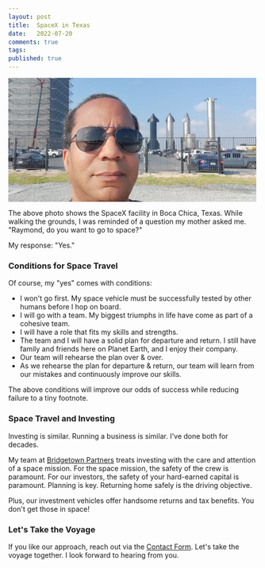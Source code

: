 ```yaml
---
layout: post
title:  SpaceX in Texas
date:   2022-07-20
comments: true
tags: 
published: true
---
```

<img src="/images/SpaceX_Texas_RayHightower.jpg" align="center" width="500" padding="20" alt="SpaceX in Texasx with Ray Hightower" title="SpaceX in Texasx with Ray Hightower" />

The above photo shows the SpaceX facility in Boca Chica, Texas. While walking the grounds, I was reminded of a question my mother asked me. "Raymond, do you want to go to space?"

My response: "Yes."

<!--more-->

### Conditions for Space Travel

Of course, my "yes" comes with conditions:

- I won't go first. My space vehicle must be successfully tested by other humans before I hop on board.
- I will go with a team. My biggest triumphs in life have come as part of a cohesive team.
- I will have a role that fits my skills and strengths.
- The team and I will have a solid plan for departure and return. I still have family and friends here on Planet Earth, and I enjoy their company.
- Our team will rehearse the plan over & over.
- As we rehearse the plan for departure & return, our team will learn from our mistakes and continuously improve our skills.

The above conditions will improve our odds of success while reducing failure to a tiny footnote.

### Space Travel and Investing

Investing is similar. Running a business is similar. I've done both for decades.

My team at [Bridgetown Partners](https://BridgetownPartners.com) treats investing with the care and attention of a space mission. For the space mission, the safety of the crew is paramount. For our investors, the safety of your hard-earned capital is paramount. Planning is key. Returning home safely is the driving objective.

Plus, our investment vehicles offer handsome returns and tax benefits. You don't get those in space!

### Let's Take the Voyage

If you like our approach, reach out via the [Contact Form](/contact). Let's take the voyage together.  I look forward to hearing from you.